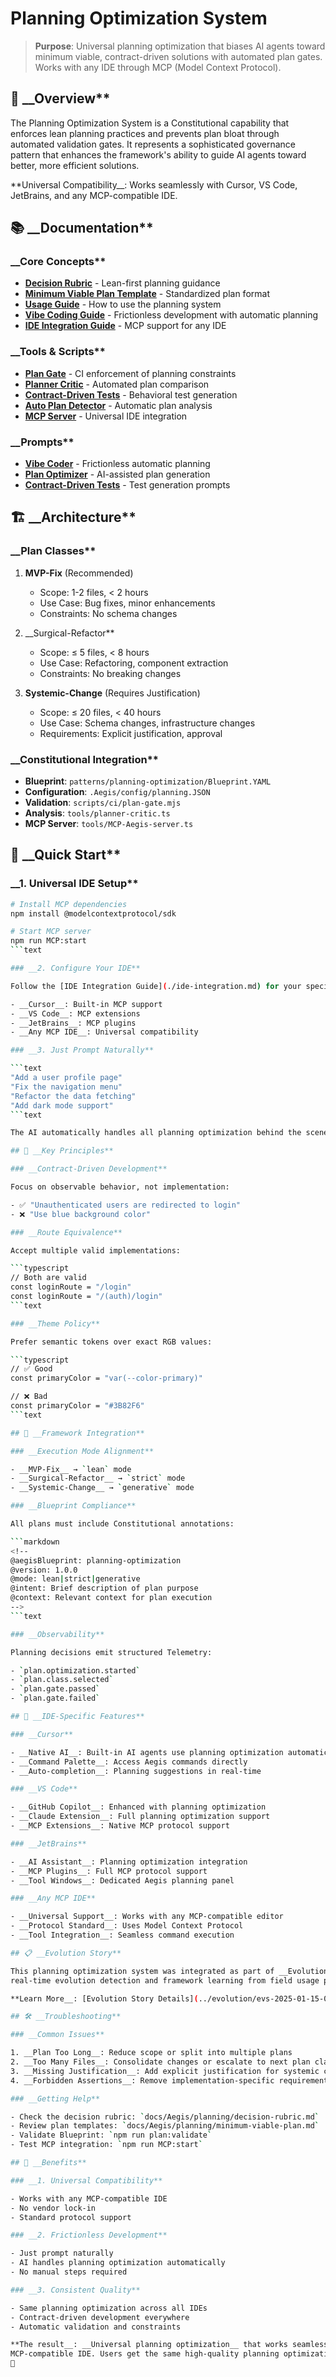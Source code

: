 <!--
@aegisBlueprint: planning-optimization
# Planning Optimization System

@version: 1.0.0
@mode: lean
@intent: Overview and navigation for IDE-agnostic planning optimization system
@context: Universal planning optimization that works with any IDE via MCP
-->

# Planning Optimization System

> __Purpose__: Universal planning optimization that biases AI agents toward minimum viable, contract-driven solutions
> with automated plan gates. Works with any IDE through MCP (Model Context Protocol).

## 🎯 __Overview**

The Planning Optimization System is a Constitutional capability that enforces lean planning practices and prevents plan
bloat through automated validation gates. It represents a sophisticated governance pattern that enhances the framework's
ability to guide AI agents toward better, more efficient solutions.

**Universal Compatibility__: Works seamlessly with Cursor, VS Code, JetBrains, and any MCP-compatible IDE.

## 📚 __Documentation**

### __Core Concepts**

- __[Decision Rubric](./decision-rubric.md)__ - Lean-first planning guidance
- __[Minimum Viable Plan Template](./minimum-viable-plan.md)__ - Standardized plan format
- __[Usage Guide](./usage.md)__ - How to use the planning system
- __[Vibe Coding Guide](./vibe-coding.md)__ - Frictionless development with automatic planning
- __[IDE Integration Guide](./ide-integration.md)__ - MCP support for any IDE

### __Tools & Scripts**

- __[Plan Gate](./usage.md#ci-integration)__ - CI enforcement of planning constraints
- __[Planner Critic](./usage.md#with-ai-agents)__ - Automated plan comparison
- __[Contract-Driven Tests](./usage.md#contract-driven-development)__ - Behavioral test generation
- __[Auto Plan Detector](./vibe-coding.md#automatic-plan-detection)__ - Automatic plan analysis
- __[MCP Server](./ide-integration.md#mcp-server-setup)__ - Universal IDE integration

### __Prompts**

- __[Vibe Coder](./vibe-coding.md#ai-agent-integration)__ - Frictionless automatic planning
- __[Plan Optimizer](./usage.md#kilo-cursor-integration)__ - AI-assisted plan generation
- __[Contract-Driven Tests](./usage.md#contract-driven-development)__ - Test generation prompts

## 🏗️ __Architecture**

### __Plan Classes**

1. __MVP-Fix__ (Recommended)
   - Scope: 1-2 files, < 2 hours
   - Use Case: Bug fixes, minor enhancements
   - Constraints: No schema changes

2. __Surgical-Refactor**
   - Scope: ≤ 5 files, < 8 hours
   - Use Case: Refactoring, component extraction
   - Constraints: No breaking changes

3. __Systemic-Change__ (Requires Justification)
   - Scope: ≤ 20 files, < 40 hours
   - Use Case: Schema changes, infrastructure changes
   - Requirements: Explicit justification, approval

### __Constitutional Integration**

- __Blueprint__: `patterns/planning-optimization/Blueprint.YAML`
- __Configuration__: `.Aegis/config/planning.JSON`
- __Validation__: `scripts/ci/plan-gate.mjs`
- __Analysis__: `tools/planner-critic.ts`
- __MCP Server__: `tools/MCP-Aegis-server.ts`

## 🚀 __Quick Start**

### __1. Universal IDE Setup**

```bash
# Install MCP dependencies
npm install @modelcontextprotocol/sdk

# Start MCP server
npm run MCP:start
```text

### __2. Configure Your IDE**

Follow the [IDE Integration Guide](./ide-integration.md) for your specific IDE:

- __Cursor__: Built-in MCP support
- __VS Code__: MCP extensions
- __JetBrains__: MCP plugins
- __Any MCP IDE__: Universal compatibility

### __3. Just Prompt Naturally**

```text
"Add a user profile page"
"Fix the navigation menu"
"Refactor the data fetching"
"Add dark mode support"
```text

The AI automatically handles all planning optimization behind the scenes!

## 🎯 __Key Principles**

### __Contract-Driven Development**

Focus on observable behavior, not implementation:

- ✅ "Unauthenticated users are redirected to login"
- ❌ "Use blue background color"

### __Route Equivalence**

Accept multiple valid implementations:

```typescript
// Both are valid
const loginRoute = "/login"
const loginRoute = "/(auth)/login"
```text

### __Theme Policy**

Prefer semantic tokens over exact RGB values:

```typescript
// ✅ Good
const primaryColor = "var(--color-primary)"

// ❌ Bad
const primaryColor = "#3B82F6"
```text

## 🔄 __Framework Integration**

### __Execution Mode Alignment**

- __MVP-Fix__ → `lean` mode
- __Surgical-Refactor__ → `strict` mode
- __Systemic-Change__ → `generative` mode

### __Blueprint Compliance**

All plans must include Constitutional annotations:

```markdown
<!--
@aegisBlueprint: planning-optimization
@version: 1.0.0
@mode: lean|strict|generative
@intent: Brief description of plan purpose
@context: Relevant context for plan execution
-->
```text

### __Observability**

Planning decisions emit structured Telemetry:

- `plan.optimization.started`
- `plan.class.selected`
- `plan.gate.passed`
- `plan.gate.failed`

## 🎯 __IDE-Specific Features**

### __Cursor**

- __Native AI__: Built-in AI agents use planning optimization automatically
- __Command Palette__: Access Aegis commands directly
- __Auto-completion__: Planning suggestions in real-time

### __VS Code**

- __GitHub Copilot__: Enhanced with planning optimization
- __Claude Extension__: Full planning optimization support
- __MCP Extensions__: Native MCP protocol support

### __JetBrains**

- __AI Assistant__: Planning optimization integration
- __MCP Plugins__: Full MCP protocol support
- __Tool Windows__: Dedicated Aegis planning panel

### __Any MCP IDE**

- __Universal Support__: Works with any MCP-compatible editor
- __Protocol Standard__: Uses Model Context Protocol
- __Tool Integration__: Seamless command execution

## 📋 __Evolution Story**

This planning optimization system was integrated as part of __Evolution Story EVS-2025-01-15-002__, representing
real-time evolution detection and framework learning from field usage patterns.

**Learn More__: [Evolution Story Details](../evolution/evs-2025-01-15-002-planning-optimization-integration.md)

## 🛠️ __Troubleshooting**

### __Common Issues**

1. __Plan Too Long__: Reduce scope or split into multiple plans
2. __Too Many Files__: Consolidate changes or escalate to next plan class
3. __Missing Justification__: Add explicit justification for systemic changes
4. __Forbidden Assertions__: Remove implementation-specific requirements

### __Getting Help**

- Check the decision rubric: `docs/Aegis/planning/decision-rubric.md`
- Review plan templates: `docs/Aegis/planning/minimum-viable-plan.md`
- Validate Blueprint: `npm run plan:validate`
- Test MCP integration: `npm run MCP:start`

## 🚀 __Benefits**

### __1. Universal Compatibility**

- Works with any MCP-compatible IDE
- No vendor lock-in
- Standard protocol support

### __2. Frictionless Development**

- Just prompt naturally
- AI handles planning optimization automatically
- No manual steps required

### __3. Consistent Quality**

- Same planning optimization across all IDEs
- Contract-driven development everywhere
- Automatic validation and constraints

**The result__: __Universal planning optimization__ that works seamlessly across Cursor, VS Code, JetBrains, and any
MCP-compatible IDE. Users get the same high-quality planning optimization regardless of their development environment!
🚀
